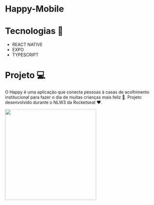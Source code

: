 # Happy-Mobile

# Tecnologias 🤖

- REACT NATIVE
- EXPO
- TYPESCRIPT

# Projeto 💻
O Happy é uma aplicação que conecta pessoas à casas de acolhimento institucional para fazer o dia de muitas crianças mais feliz 💜.
Projeto desenvolvido durante o NLW3 da Rocketseat ❤️.

<img src="https://i.imgur.com/UAJCdHU.png" width="300"/>

